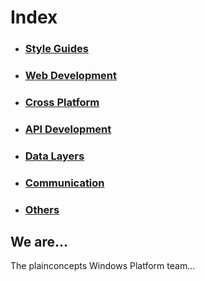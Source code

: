 # Index
* ### [Style Guides](https://github.com/WindowsPlatformTeam/External-Resources/blob/master/StyleGuide.md)
* ### [Web Development](https://github.com/WindowsPlatformTeam/External-Resources/blob/master/WebDevelopment.md)
* ### [Cross Platform](https://github.com/WindowsPlatformTeam/External-Resources/blob/master/CrossPlatform.md)
* ### [API Development](https://github.com/WindowsPlatformTeam/External-Resources/blob/master/ApiDevelopment.md)
* ### [Data Layers](https://github.com/WindowsPlatformTeam/External-Resources/blob/master/DataLayer.md)
* ### [Communication](https://github.com/WindowsPlatformTeam/External-Resources/blob/master/Communication.md)
* ### [Others](https://github.com/WindowsPlatformTeam/External-Resources/blob/master/Others.md)


## We are...

The plainconcepts Windows Platform team...